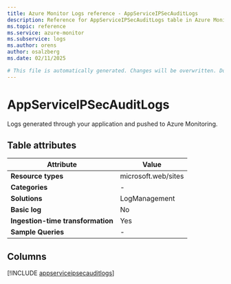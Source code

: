```yaml
---
title: Azure Monitor Logs reference - AppServiceIPSecAuditLogs
description: Reference for AppServiceIPSecAuditLogs table in Azure Monitor Logs.
ms.topic: reference
ms.service: azure-monitor
ms.subservice: logs
ms.author: orens
author: osalzberg
ms.date: 02/11/2025

# This file is automatically generated. Changes will be overwritten. Do not change this file directly.
---
```


# AppServiceIPSecAuditLogs

Logs generated through your application and pushed to Azure Monitoring.


## Table attributes

|Attribute|Value|
|---|---|
|**Resource types**|microsoft.web/sites|
|**Categories**|-|
|**Solutions**| LogManagement|
|**Basic log**|No|
|**Ingestion-time transformation**|Yes|
|**Sample Queries**|-|



## Columns
  
[!INCLUDE [appserviceipsecauditlogs](~/reusable-content/ce-skilling/azure/includes/azure-monitor/reference/tables/appserviceipsecauditlogs-include.md)]
